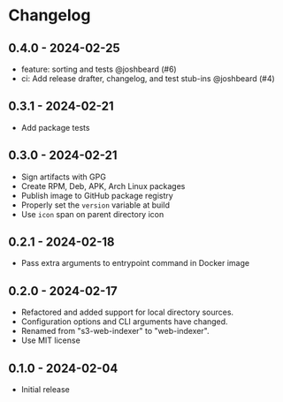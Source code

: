 # Changelog

## 0.4.0 - 2024-02-25

- feature: sorting and tests @joshbeard (#6)
- ci: Add release drafter, changelog, and test stub-ins @joshbeard (#4)

## 0.3.1 - 2024-02-21

* Add package tests

## 0.3.0 - 2024-02-21

* Sign artifacts with GPG
* Create RPM, Deb, APK, Arch Linux packages
* Publish image to GitHub package registry
* Properly set the `version` variable at build
* Use `icon` span on parent directory icon

## 0.2.1 - 2024-02-18

* Pass extra arguments to entrypoint command in Docker image

## 0.2.0 - 2024-02-17

* Refactored and added support for local directory sources.
* Configuration options and CLI arguments have changed.
* Renamed from "s3-web-indexer" to "web-indexer".
* Use MIT license

## 0.1.0 - 2024-02-04

* Initial release
